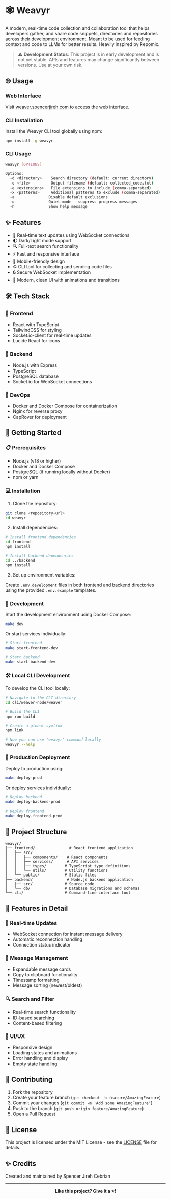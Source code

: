 # 🕸️ Weavyr

A modern, real-time code collection and collaboration tool that helps developers gather, and share code snippets, directories and repositories across their development environment. Meant to be used for feeding context and code to LLMs for better results. Heavily inspired by Repomix.

> ⚠️ **Development Status**: This project is in early development and is not yet stable. APIs and features may change significantly between versions. Use at your own risk.

## 🌐 Usage

### Web Interface

Visit [weaver.spencerjireh.com](https://weaver.spencerjireh.com) to access the web interface.

### CLI Installation

Install the Weavyr CLI tool globally using npm:

```bash
npm install -g weavyr
```

### CLI Usage

```bash
weavyr [OPTIONS]

Options:
  -d <directory>    Search directory (default: current directory)
  -o <file>         Output filename (default: collected_code.txt)
  -e <extensions>   File extensions to include (comma-separated)
  -x <patterns>     Additional patterns to exclude (comma-separated)
  -a               Disable default exclusions
  -q               Quiet mode - suppress progress messages
  -h               Show help message
```

## ✨ Features

- 🔄 Real-time text updates using WebSocket connections
- 🌓 Dark/Light mode support
- 🔍 Full-text search functionality
- ⚡ Fast and responsive interface
- 📱 Mobile-friendly design
- ⚙️ CLI tool for collecting and sending code files
- 🔒 Secure WebSocket implementation
- 🎯 Modern, clean UI with animations and transitions

## 🛠️ Tech Stack

### 🎨 Frontend

- React with TypeScript
- TailwindCSS for styling
- Socket.io-client for real-time updates
- Lucide React for icons

### 🔧 Backend

- Node.js with Express
- TypeScript
- PostgreSQL database
- Socket.io for WebSocket connections

### 🚀 DevOps

- Docker and Docker Compose for containerization
- Nginx for reverse proxy
- CapRover for deployment

## 🏁 Getting Started

### 📋 Prerequisites

- Node.js (v18 or higher)
- Docker and Docker Compose
- PostgreSQL (if running locally without Docker)
- npm or yarn

### 💻 Installation

1. Clone the repository:

```bash
git clone <repository-url>
cd weavyr
```

2. Install dependencies:

```bash
# Install frontend dependencies
cd frontend
npm install

# Install backend dependencies
cd ../backend
npm install
```

3. Set up environment variables:

Create `.env.development` files in both frontend and backend directories using the provided `.env.example` templates.

### 🔨 Development

Start the development environment using Docker Compose:

```bash
make dev
```

Or start services individually:

```bash
# Start frontend
make start-frontend-dev

# Start backend
make start-backend-dev
```

### 🛠️ Local CLI Development

To develop the CLI tool locally:

```bash
# Navigate to the CLI directory
cd cli/weaver-node/weaver

# Build the CLI
npm run build

# Create a global symlink
npm link

# Now you can use 'weavyr' command locally
weavyr --help
```

### 🚀 Production Deployment

Deploy to production using:

```bash
make deploy-prod
```

Or deploy services individually:

```bash
# Deploy backend
make deploy-backend-prod

# Deploy frontend
make deploy-frontend-prod
```

## 📁 Project Structure

```
weavyr/
├── frontend/               # React frontend application
│   ├── src/
│   │   ├── components/    # React components
│   │   ├── services/      # API services
│   │   ├── types/        # TypeScript type definitions
│   │   └── utils/        # Utility functions
│   └── public/           # Static files
├── backend/               # Node.js backend application
│   ├── src/              # Source code
│   └── db/               # Database migrations and schemas
└── cli/                  # Command-line interface tool
```

## 🎯 Features in Detail

### 🔄 Real-time Updates

- WebSocket connection for instant message delivery
- Automatic reconnection handling
- Connection status indicator

### 📝 Message Management

- Expandable message cards
- Copy to clipboard functionality
- Timestamp formatting
- Message sorting (newest/oldest)

### 🔍 Search and Filter

- Real-time search functionality
- ID-based searching
- Content-based filtering

### 🎨 UI/UX

- Responsive design
- Loading states and animations
- Error handling and display
- Empty state handling

## 🤝 Contributing

1. Fork the repository
2. Create your feature branch (`git checkout -b feature/AmazingFeature`)
3. Commit your changes (`git commit -m 'Add some AmazingFeature'`)
4. Push to the branch (`git push origin feature/AmazingFeature`)
5. Open a Pull Request

## 📄 License

This project is licensed under the MIT License - see the [LICENSE](LICENSE) file for details.

## ✨ Credits

Created and maintained by Spencer Jireh Cebrian

---

<div align="center">
  <strong>Like this project? Give it a ⭐️!</strong>
</div>
